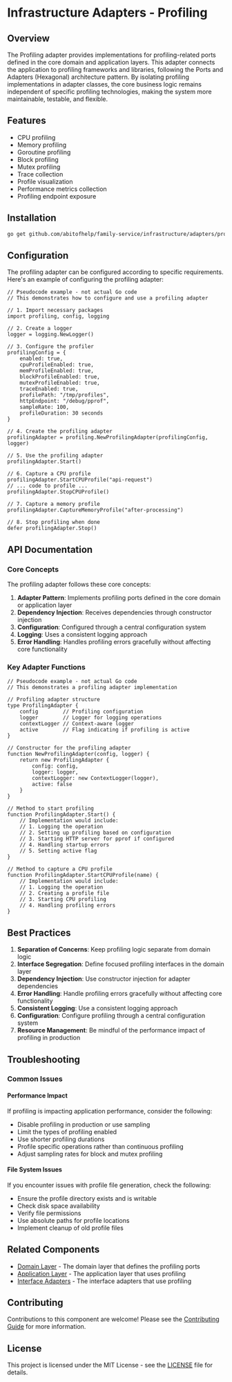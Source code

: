 # Infrastructure Adapters - Profiling

## Overview

The Profiling adapter provides implementations for profiling-related ports defined in the core domain and application layers. This adapter connects the application to profiling frameworks and libraries, following the Ports and Adapters (Hexagonal) architecture pattern. By isolating profiling implementations in adapter classes, the core business logic remains independent of specific profiling technologies, making the system more maintainable, testable, and flexible.

## Features

- CPU profiling
- Memory profiling
- Goroutine profiling
- Block profiling
- Mutex profiling
- Trace collection
- Profile visualization
- Performance metrics collection
- Profiling endpoint exposure

## Installation

```bash
go get github.com/abitofhelp/family-service/infrastructure/adapters/profiling
```

## Configuration

The profiling adapter can be configured according to specific requirements. Here's an example of configuring the profiling adapter:

```
// Pseudocode example - not actual Go code
// This demonstrates how to configure and use a profiling adapter

// 1. Import necessary packages
import profiling, config, logging

// 2. Create a logger
logger = logging.NewLogger()

// 3. Configure the profiler
profilingConfig = {
    enabled: true,
    cpuProfileEnabled: true,
    memProfileEnabled: true,
    blockProfileEnabled: true,
    mutexProfileEnabled: true,
    traceEnabled: true,
    profilePath: "/tmp/profiles",
    httpEndpoint: "/debug/pprof",
    sampleRate: 100,
    profileDuration: 30 seconds
}

// 4. Create the profiling adapter
profilingAdapter = profiling.NewProfilingAdapter(profilingConfig, logger)

// 5. Use the profiling adapter
profilingAdapter.Start()

// 6. Capture a CPU profile
profilingAdapter.StartCPUProfile("api-request")
// ... code to profile ...
profilingAdapter.StopCPUProfile()

// 7. Capture a memory profile
profilingAdapter.CaptureMemoryProfile("after-processing")

// 8. Stop profiling when done
defer profilingAdapter.Stop()
```

## API Documentation

### Core Concepts

The profiling adapter follows these core concepts:

1. **Adapter Pattern**: Implements profiling ports defined in the core domain or application layer
2. **Dependency Injection**: Receives dependencies through constructor injection
3. **Configuration**: Configured through a central configuration system
4. **Logging**: Uses a consistent logging approach
5. **Error Handling**: Handles profiling errors gracefully without affecting core functionality

### Key Adapter Functions

```
// Pseudocode example - not actual Go code
// This demonstrates a profiling adapter implementation

// Profiling adapter structure
type ProfilingAdapter {
    config        // Profiling configuration
    logger        // Logger for logging operations
    contextLogger // Context-aware logger
    active        // Flag indicating if profiling is active
}

// Constructor for the profiling adapter
function NewProfilingAdapter(config, logger) {
    return new ProfilingAdapter {
        config: config,
        logger: logger,
        contextLogger: new ContextLogger(logger),
        active: false
    }
}

// Method to start profiling
function ProfilingAdapter.Start() {
    // Implementation would include:
    // 1. Logging the operation
    // 2. Setting up profiling based on configuration
    // 3. Starting HTTP server for pprof if configured
    // 4. Handling startup errors
    // 5. Setting active flag
}

// Method to capture a CPU profile
function ProfilingAdapter.StartCPUProfile(name) {
    // Implementation would include:
    // 1. Logging the operation
    // 2. Creating a profile file
    // 3. Starting CPU profiling
    // 4. Handling profiling errors
}
```

## Best Practices

1. **Separation of Concerns**: Keep profiling logic separate from domain logic
2. **Interface Segregation**: Define focused profiling interfaces in the domain layer
3. **Dependency Injection**: Use constructor injection for adapter dependencies
4. **Error Handling**: Handle profiling errors gracefully without affecting core functionality
5. **Consistent Logging**: Use a consistent logging approach
6. **Configuration**: Configure profiling through a central configuration system
7. **Resource Management**: Be mindful of the performance impact of profiling in production

## Troubleshooting

### Common Issues

#### Performance Impact

If profiling is impacting application performance, consider the following:
- Disable profiling in production or use sampling
- Limit the types of profiling enabled
- Use shorter profiling durations
- Profile specific operations rather than continuous profiling
- Adjust sampling rates for block and mutex profiling

#### File System Issues

If you encounter issues with profile file generation, check the following:
- Ensure the profile directory exists and is writable
- Check disk space availability
- Verify file permissions
- Use absolute paths for profile locations
- Implement cleanup of old profile files

## Related Components

- [Domain Layer](../../core/domain/README.md) - The domain layer that defines the profiling ports
- [Application Layer](../../core/application/README.md) - The application layer that uses profiling
- [Interface Adapters](../../interface/adapters/README.md) - The interface adapters that use profiling

## Contributing

Contributions to this component are welcome! Please see the [Contributing Guide](../../CONTRIBUTING.md) for more information.

## License

This project is licensed under the MIT License - see the [LICENSE](../../LICENSE) file for details.